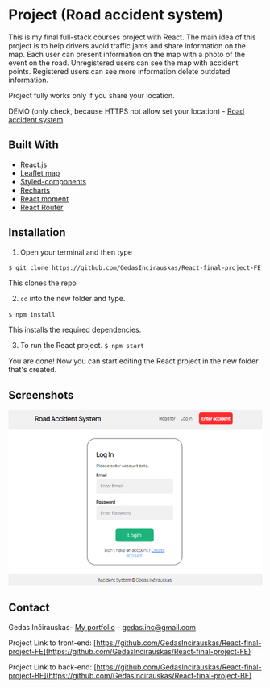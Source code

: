 # Project (Road accident system)

This is my final full-stack courses project with React. The main idea of this project is to help drivers avoid traffic jams and share information on the map. Each user can present information on the map with a photo of the event on the road. Unregistered users can see the map with accident points. Registered users can see more information delete outdated information.

Project fully works only if you share your location.

DEMO (only check, because HTTPS not allow set your location) - [Road accident system](http://accident.gjob.lt)

## Built With

- [React.js](https://reactjs.org/)
- [Leaflet map](https://leafletjs.com/examples/quick-start/)
- [Styled-components](https://styled-components.com/)
- [Recharts](https://recharts.org/en-US/)
- [React moment](https://www.npmjs.com/package/react-moment)
- [React Router](https://reactrouter.com/)

## Installation

1. Open your terminal and then type

```bash
$ git clone https://github.com/GedasIncirauskas/React-final-project-FE.git
```

This clones the repo

2. `cd` into the new folder and type.

`$ npm install`

This installs the required dependencies.

3. To run the React project.
   `$ npm start`

You are done! Now you can start editing the React project in the new folder that's created.

## Screenshots

![Login form](./src/screenshots/accident1.png)

##

## Contact

Gedas Inčirauskas- [My portfolio](https://gjob.lt) - gedas.inc@gmail.com

Project Link to front-end: [https://github.com/GedasIncirauskas/React-final-project-FE](https://github.com/GedasIncirauskas/React-final-project-FE)

Project Link to back-end: [https://github.com/GedasIncirauskas/React-final-project-BE](https://github.com/GedasIncirauskas/React-final-project-BE)

##
